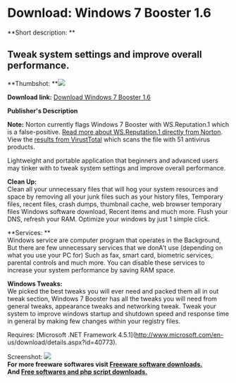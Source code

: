 # Download: Windows 7 Booster 1.6

**Short description: **

## Tweak system settings and improve overall performance.

  
**Thumbshot: **![](http://www.freewarefiles.com/screenshot/windows7booster_md.jpg)   
  
**Download link:** [Download Windows 7 Booster 1.6](http://freesoftwares.boysofts.com/Windows-7-Booster_program_99037.html)  
  

**Publisher's Description**  
  

**Note:** Norton currently flags Windows 7 Booster with WS.Reputation.1 which is a false-positive. [Read more about WS.Reputation.1 directly from Norton](http://community.norton.com/t5/Norton-Internet-Security-Norton/Clarification-on-WS-Reputation-1-detection/td-p/232155). View the [results from VirustTotal](https://www.virustotal.com/en/file/008bcbd9ba9e5524b572f176c567a758afc0e258221d3044bb239b1f1ee5f2a3/analysis/) which scans the file with 51 antivirus products.

Lightweight and portable application that beginners and advanced users may
tinker with to tweak system settings and improve overall performance.

**Clean Up:**  
Clean all your unnecessary files that will hog your system resources and space
by removing all your junk files such as your history files, Temporary files,
recent files, crash dumps, thumbnail cache, web browser temporary files
Windows software download, Recent items and much more. Flush your DNS, refresh
your RAM. Optimize your windows by just 1 simple click.

**Services: **  
Windows service are computer program that operates in the Background, But
there are few unnecessary services that we donA't use (depending on what you
use your PC for) Such as fax, smart card, biometric services, parental
controls and much more. You can disable these services to increase your system
performance by saving RAM space.

**Windows Tweaks:**  
We picked the best tweaks you will ever need and packed them all in out tweak
section, Windows 7 Booster has all the tweaks you will need from general
tweaks, appearance tweaks and networking tweak. Tweak your system to improve
windows startup and shutdown speed and response time in general by making few
changes within your registry files.

Requires: [Microsoft .NET Framework 4.5.1](http://www.microsoft.com/en-
us/download/details.aspx?id=40773).

  
  
Screenshot: ![](http://www.freewarefiles.com/screenshot/windows7booster.jpg)  
**For more freeware softwares visit [Freeware software downloads.](http://freesoftwares.boysofts.com/)**   
**And [Free softwares and php script downloads.](http://www.boysofts.com/)**

